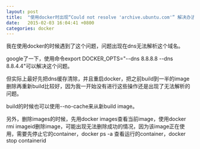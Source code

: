 ```yaml
---
layout: post
title:  "使用docker时出现“Could not resolve 'archive.ubuntu.com'” 解决办法"
date:   2015-02-03 16:04:41 +0800
categories: docker
---
```


我在使用docker的时候遇到了这个问题，问题出现在dns无法解析这个域名。

google了一下，使用命令export DOCKER_OPTS="--dns 8.8.8.8 --dns 8.8.4.4"可以解决这个问题。

但实际上最好先把dns缓存清除，并且重启docker，把之前build到一半的image删除再重新build比较好，因为我一开始没有进行这些操作还是出现了无法解析的问题。

build的时候也可以使用--no-cache来从新build image。

另外，删除images的时候，先用docker images查看当前image，使用docker rmi imageid删除image，可能出现无法删除成功的情况，因为该image正在使用，需要先停止它的container，docker ps -a 查看运行的container，docker stop containerid
